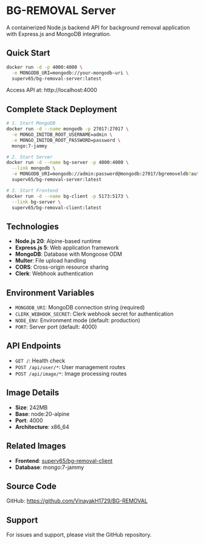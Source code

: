 # BG-REMOVAL Server

A containerized Node.js backend API for background removal application with Express.js and MongoDB integration.

## Quick Start

```bash
docker run -d -p 4000:4000 \
  -e MONGODB_URI=mongodb://your-mongodb-uri \
  superv65/bg-removal-server:latest
```

Access API at: http://localhost:4000

## Complete Stack Deployment

```bash
# 1. Start MongoDB
docker run -d --name mongodb -p 27017:27017 \
  -e MONGO_INITDB_ROOT_USERNAME=admin \
  -e MONGO_INITDB_ROOT_PASSWORD=password \
  mongo:7-jammy

# 2. Start Server
docker run -d --name bg-server -p 4000:4000 \
  --link mongodb \
  -e MONGODB_URI=mongodb://admin:password@mongodb:27017/bgremoveldb?authSource=admin \
  superv65/bg-removal-server:latest

# 3. Start Frontend
docker run -d --name bg-client -p 5173:5173 \
  --link bg-server \
  superv65/bg-removal-client:latest
```

## Technologies

- **Node.js 20**: Alpine-based runtime
- **Express.js 5**: Web application framework
- **MongoDB**: Database with Mongoose ODM
- **Multer**: File upload handling
- **CORS**: Cross-origin resource sharing
- **Clerk**: Webhook authentication

## Environment Variables

- `MONGODB_URI`: MongoDB connection string (required)
- `CLERK_WEBHOOK_SECRET`: Clerk webhook secret for authentication
- `NODE_ENV`: Environment mode (default: production)
- `PORT`: Server port (default: 4000)

## API Endpoints

- `GET /`: Health check
- `POST /api/user/*`: User management routes
- `POST /api/image/*`: Image processing routes

## Image Details

- **Size**: 242MB
- **Base**: node:20-alpine
- **Port**: 4000
- **Architecture**: x86_64

## Related Images

- **Frontend**: [superv65/bg-removal-client](https://hub.docker.com/r/superv65/bg-removal-client)
- **Database**: mongo:7-jammy

## Source Code

GitHub: https://github.com/VinayakH1729/BG-REMOVAL

## Support

For issues and support, please visit the GitHub repository.